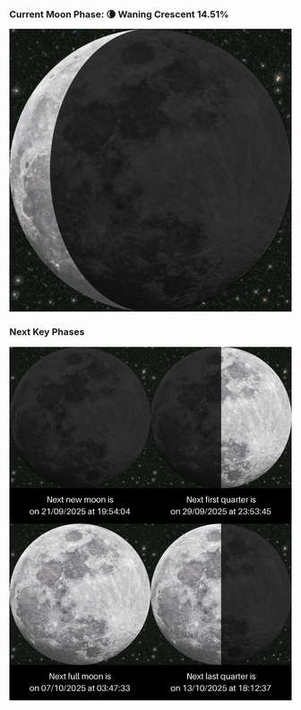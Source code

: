 ### Current Moon Phase: 🌘 Waning Crescent 14.51%
![Moon Phase](moonphase.png)
### Next Key Phases
![Gallery](gallery.png)